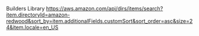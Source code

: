 
Builders Library
https://aws.amazon.com/api/dirs/items/search?item.directoryId=amazon-redwood&sort_by=item.additionalFields.customSort&sort_order=asc&size=24&item.locale=en_US


